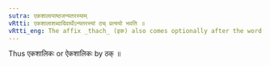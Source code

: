 ```yaml
---
sutra: एकशालायाष्ठजन्यतरस्याम्
vRtti: एकशालाशब्दादिवार्थेऽन्यतरस्यां ठच् प्रत्ययो भवति ॥
vRtti_eng: The affix _thach_ (इक) also comes optionally after the word _ekasala_ : with the force of \"like this\".
---
```

Thus एकशालिकः or ऐकशालिकः by ठक् ॥
